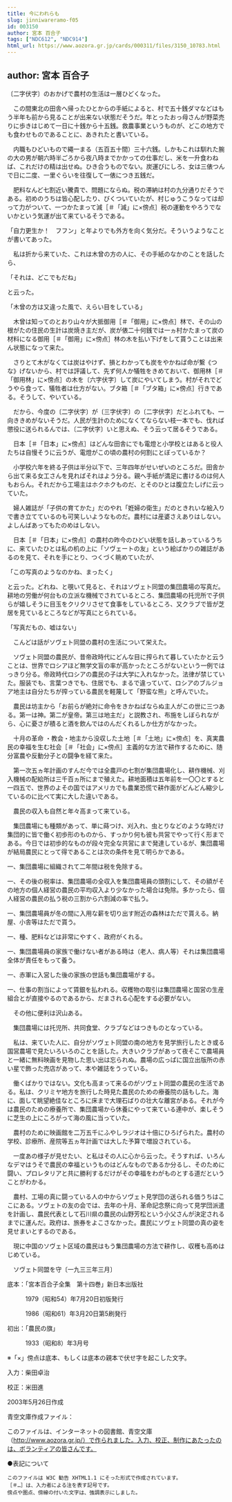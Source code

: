 ```yaml
---
title: 今にわれらも
slug: jinniwareramo-f05
id: 003150
author: 宮本 百合子
tags: ["NDC612", "NDC914"]
html_url: https://www.aozora.gr.jp/cards/000311/files/3150_10783.html
---
```


## author: 宮本 百合子

〔二字伏字〕のおかげで農村の生活は一層ひどくなった。

　この間東北の田舎へ帰ったひとからの手紙によると、村で五十銭ダマなどはもう半年も前から見ることが出来ない状態だそうだ。年とったおっ母さんが野菜売りに歩きはじめて一日に十銭から十五銭。救農事業というものが、どこの地方でも食わせものであることに、あきれたと書いている。

　内職もひどいもので繩一まる（五百五十間）三十六銭。しかもこれは馴れた腕の大の男が朝六時半ごろから夜八時までかかっての仕事だし、米を一升食わねば、これだけの精は出せぬ。ひき合うものでない。炭運びにしろ、女は三俵つんで日に二度、一里ぐらいを往復して一俵につき五銭だ。

　肥料なんど七割近い騰貴で、問題にならぬ。税の滞納は村の九分通りだそうである。初めのうちは皆心配したり、びくついていたが、村じゅうこうなっては却って力がついて、一つかたまって減［＃「減」に×傍点］税の運動をやろうでないかという気運が出て来ているそうである。

「自力更生か！　フフン」と年よりでも外方を向く気分だ。そういうようなことが書いてあった。

　私は折から来ていた、これは木曾の方の人に、その手紙のなかのことを話したら、

「それは、どこでもだね」

と云った。

「木曾の方は又違った風で、えらい目をしている」

　木曾は知ってのとおり山々が大抵御用［＃「御用」に×傍点］林で、その山の根がたの住民の生計は炭焼き主だが、炭が俵二十何銭では一ヵ村かたまって炭の材料になる御用［＃「御用」に×傍点］林の木を払い下げをして貰うことは出来ん状態になって来た。

　さりとて木がなくては炭はやけず、損とわかっても炭をやかねば命が繋《つな》げないから、村では評議して、先ず何人か犠牲をきめておいて、御用林［＃「御用林」に×傍点］の木を〔六字伏字〕して炭にやいてしまう。村がそれでどうやら食って、犠牲者は仕方がない。ブタ箱［＃「ブタ箱」に×傍点］行きである。そうして、やいている。

　だから、今度の〔二字伏字〕が〔三字伏字〕の〔二字伏字〕だとふれても、一向ききめがないそうだ。人民が生計のためになくてならない枝一本でも、伐れば懲役に送られるんでは、〔二字伏字〕いと思えぬ、そう云って居るそうである。

　日本［＃「日本」に×傍点］はどんな田舎にでも電燈と小学校とはあると役人たちは自慢そうに云うが、電燈がこの頃の農村の何割にとぼっているか？

　小学校六年を終る子供は半分以下で、三年四年がせいぜいのところだ。田舎から出て来る女工さんを見ればそれはよう分る。親へ手紙が満足に書けるのは何人もおらん。それだから工場主はホクホクものだ、とそのひとは腹立たしげに云っていた。

　婦人雑誌が「子供の育てかた」だのやれ「姙婦の衛生」だのときれいな絵入りで書き立てているのも可笑しいようなものだ。農村には産婆さえありはしない。よしんばあってもたのめはしない。

　日本［＃「日本」に×傍点］の農村の昨今のひどい状態を話しあっているうちに、来ていたひとは私の机の上に「ソヴェートの友」という絵ばかりの雑誌があるのを見て、それを手にとり、つくづく眺めていたが、

「この写真のようなのかね、まったく」

と云った。どれね、と覗いて見ると、それはソヴェト同盟の集団農場の写真だ。耕地の労働が何台もの立派な機械でされているところ、集団農場の托児所で子供らが嬉しそうに目玉をクリクリさせて食事をしているところ、又クラブで皆が芝居を見ているところなどが写真にとられている。

「写真だもの、嘘はない」

　こんどは話がソヴェト同盟の農村の生活について栄えた。

　ソヴェト同盟の農民が、昔帝政時代にどんな目に搾られて暮していたかと云うことは、世界でロシアほど無学文盲の率が高かったところがないという一例ではっきり分る。帝政時代ロシアの農民の子は大学に入れなかった。法律が禁じていた。服装でも、言葉つきでも、住居でも、まるで違っていて、ロシアのブルジョア地主は自分たちが搾っている農民を軽蔑して「野蛮な熊」と呼んでいた。

　農民は坊主から「お前らが絶対に命令をきかねばならぬ主人がこの世に三つある。第一は神。第二が皇帝。第三は地主だ」と説教され、布施をしぼられながら、心に憂さが積ると酒を飲んではのんだくれるしか仕方がなかった。

　十月の革命
・教会・地主から没収した土地［＃「土地」に×傍点］を、真実農民の幸福を生む社会［＃「社会」に×傍点］主義的な方法で耕作するために、随分富農や反動分子との闘争を経て来た。

　第一次五ヵ年計画のすんだ今では全農戸の七割が集団農場化し、耕作機械、刈入機械の配給所は三千百ヵ所にまで殖えた。耕地面積は五年前を一〇〇とすると一四五で、世界のよその国ではアメリカでも農業恐慌で耕作面がどんどん縮少しているのに比べて実に大した違いである。

　農民の収入も自然と年々高まって来ている。

　集団農場にも種類があって、単に蒔つけ、刈入れ、虫とりなどのような時だけ集団的に皆で働く初歩形のものから、すっかり何も彼も共営でやって行く形まである。今日では初歩的なものが段々完全な共営にまで発達しているが、集団農場が結局農民にとって得であることは次の条件を見て明らかである。

一、集団農場に組織されて二年間は税を免除する。

一、その後の税率は、集団農場の全収入を集団農場員の頭割にして、その額がその地方の個人経営の農民の平均収入より少なかった場合は免除。多かったら、個人経営の農民の払う税の三割から六割減の率で払う。

一、集団農場員が冬の間に入用な薪を切り出す附近の森林はただで貰える。納屋、小舎等はただで貰う。

一、種、肥料などは非常にやすく、政府がくれる。

一、集団農場員の家族で働けない者がある時は（老人、病人等）それは集団農場全体が責任をもって養う。

一、赤軍に入営した後の家族の世話も集団農場がする。

一、仕事の割当によって賃銀を払われる。収穫物の取引は集団農場と国営の生産組合とが直接やるのであるから、だまされる心配をする必要がない。

　その他に便利は沢山ある。

　集団農場には托児所、共同食堂、クラブなどはつきものとなっている。

　私は、来ていた人に、自分がソヴェト同盟の南の地方を見学旅行したとき或る国営農場で見たいろいろのことを話した。大きいクラブがあって夜そこで農場員と一緒に無料映画を見物した思い出は忘られぬ。農場の広っぱに国立出版所の赤い星で飾った売店があって、本や雑誌をうっている。

　働くばかりではない。文化も高まって来るのがソヴェト同盟の農民の生活である。私は、クリミヤ地方を旅行した時見た農民のための療養院の話もした。海に、面して眺望絶佳なところに床まで大理石ばりの壮大な離宮がある。それが今は農民のための療養所で、集団農場から休養にやって来ている連中が、楽しそうに芝生の上にころがって海の風に当っていた。

　農村のために映画館を二万五千にふやしラジオは十倍にひろげられた。農村の学校、診療所、産院等五ヵ年計画では大した予算で増設されている。

　一度あの様子が見せたい、と私はその人に心から云った。そうすれば、いろんなデマはうそで農民の幸福というものはどんなものであるか分るし、そのために闘い、プロレタリアと共に勝利するだけがその幸福をわがものとする道だということがわかる。

　農村、工場の真に闘っている人の中からソヴェト見学団の送られる価うちはここにある。ソヴェトの友の会では、去年の十月、革命記念祭に向って見学団派遣を計画し、農民代表として石川県の農民の山野芳松という小父さんが決定されるまでに運んだ。政府は、旅券をよこさなかった。農民にソヴェト同盟の真の姿を見せまいとするのである。

　現に中国のソヴェト区域の農民はもう集団農場の方法で耕作し、収穫も高めはじめている。

　ソヴェト同盟を守〔一九三三年三月〕













底本：「宮本百合子全集　第十四巻」新日本出版社


　　　1979（昭和54）年7月20日初版発行

　　　1986（昭和61）年3月20日第5刷発行

初出：「農民の旗」

　　　1933（昭和8）年3月号

※「×」傍点は底本、もしくは底本の親本で伏せ字を起こした文字。

入力：柴田卓治

校正：米田進

2003年5月26日作成

青空文庫作成ファイル：

このファイルは、インターネットの図書館、青空文庫（http://www.aozora.gr.jp/）で作られました。入力、校正、制作にあたったのは、ボランティアの皆さんです。











●表記について


	このファイルは W3C 勧告 XHTML1.1 にそった形式で作成されています。
	［＃…］は、入力者による注を表す記号です。
	傍点や圏点、傍線の付いた文字は、強調表示にしました。
